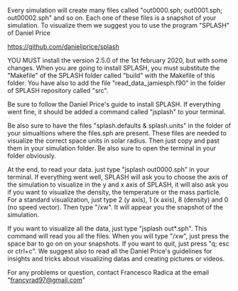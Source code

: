 Every simulation will create many files called "out0000.sph; out0001.sph; out00002.sph" and so on.
Each one of these files is a snapshot of your simulation. To visualize them we suggest you to use the program "SPLASH" of Daniel Price 

https://github.com/danieljprice/splash


YOU MUST install the version 2.5.0 of the 1st february 2020, but with some changes. When you are going to install SPLASH, you must substitute the "Makefile" of the SPLASH folder called "build" with the Makefile of this folder. You have also to add the file "read_data_jamiesph.f90" in the folder of SPLASH repository called "src".

Be sure to follow the Daniel Price's guide to install SPLASH. If everything went fine, it should be added a command called "jsplash" to your terminal.

Be also sure to have the files "splash.defaults & splash.units" in the folder of your simualtions where the files.sph are present. These files are needed to visualize the correct space units in solar radius. Then just copy and past them in your simulation folder. Be also sure to open the terminal in your folder obviously.

At the end, to read your data. just type "jsplash out0000.sph" in your terminal. If everything went well, SPLASH will ask you to choose the axis of the simulation to visualize in the y and x axis of SPLASH, it will also ask you if you want to visualize the density, the temperature or the mass particle. For a standard visualization, just type 2 (y axis), 1 (x axis), 8 (density) and 0 (no speed vector). Then type "/xw". It will appear you the snapshot of the simulation.

If you want to visualize all the data, just type "jsplash out*.sph". This command will read you all the files. When you will type "/xw", just press the space bar to go on on your snapshots. If you want to quit, just press "q; esc or ctrl+c". We suggest also to read all the Daniel Price's guidelines for insights and tricks about visualizing datas and creating pictures or videos.

For any problems or question, contact Francesco Radica at the email "francyrad97@gmail.com"
